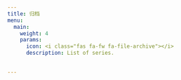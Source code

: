 ```yaml
---
title: 归档
menu:
  main:
    weight: 4
    params:
      icon: <i class="fas fa-fw fa-file-archive"></i>
      description: List of series.

      
---
```

